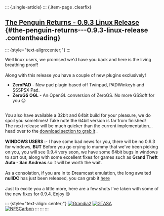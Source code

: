 ::: {.single-article}
::: {.item-page .clearfix}
## [The Penguin Returns - 0.9.3 Linux Release](/150-the-penguin-returns-0-9-3-linux-release.html) {#the-penguin-returns---0.9.3-linux-release .contentheading}

::: {style="text-align:center;"}
:::

Well linux users, we promised we\'d have you back and here is the living
breathing proof!\
\
Along with this release you have a couple of new plugins exclusively!

-   **ZeroPAD** - New pad plugin based off Twinpad, PADWinkeyb and
    SSSPSX Pad.
-   **ZeroGS OGL** - An OpenGL conversion of ZeroGS. No more GSSoft for
    you
    😉

\
You also have available a 32bit and 64bit build for your pleasure, we do
spoil you sometimes! Take note the 64bit version is far from finished!\
The next release will be much quicker than the current
implementation\... head over to the [download section to grab
it](/download/viewcategory/31-pcsx2-v0-9-3.html) .\
\
**WINDOWS USERS** :- I have some bad news for you, there will be no
0.9.3 for windows, **BUT** Before you go crying to mummy that we\'ve
been picking on you, you will see 0.9.4 very soon, we have some 64bit
bugs in windows to sort out, along with some excellent fixes for games
such as **Grand Theft Auto - San Andreas** so it will be worth the
wait.\
\
As a consolation, if you are in to Dreamcast emulation, the long awaited
**nullDC** has just been released, you can grab it
[here](http://forums.ngemu.com/nulldc-forum/87533-nulldc-v1-0-0-public-beta-1-a.html)\
\
Just to excite you a little more, here are a few shots I\'ve taken with
some of the new fixes for 0.9.4. Enjoy
😊

::: {style="text-align: center;"}
[![Grandia2](/images/stories/frontend/0.9.3/Grandia2t.jpg)](/images/stories/frontend/0.9.3/Grandia2.jpg)
[![GTASA](/images/stories/frontend/0.9.3/GTASAt.jpg)](/images/stories/frontend/0.9.3/GTASA.jpg)\
[![NFSCarbon](/images/stories/frontend/0.9.3/NFSCarbont.jpg)](/images/stories/frontend/0.9.3/NFSCarbon.jpg)
:::
:::
:::
